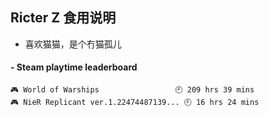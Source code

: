 ## Ricter Z 食用说明
- 喜欢猫猫，是个冇猫孤儿

<!-- steam-box start -->
#### - Steam playtime leaderboard
```text
🎮 World of Warships                 🕘 209 hrs 39 mins
🎮 NieR Replicant ver.1.22474487139... 🕘 16 hrs 24 mins
```
<!-- Powered by https://github.com/YouEclipse/steam-box . -->
<!-- steam-box end -->

